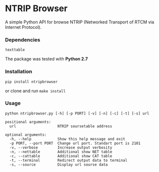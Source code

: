 # NTRIP Browser

A simple Python API for browse NTRIP (Networked Transport of RTCM via Internet Protocol).  

### Dependencies

`texttable`

The package was tested with **Python 2.7**

### Installation

`pip install ntripbrowser`

or clone and run `make install`

### Usage 

```
python ntripbrowser.py [-h] [-p PORT] [-v] [-n] [-c] [-t] [-s] url  

positional arguments:  
  url                   NTRIP soursetable address

optional arguments:  
  -h, --help            Show this help message and exit  
  -p PORT, --port PORT  Change url port. Standart port is 2101  
  -v, --verbose         Increase output verbosity  
  -n, --nettable        Additional show NET table  
  -c, --cattable        Additional show CAT table  
  -t, --terminal        Redirect output data to terminal  
  -s, --source          Display url sourse data  
  ```